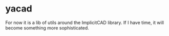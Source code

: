 # yacad

For now it is a lib of utils around the ImplicitCAD library. If I have time, it will
become something more sophisticated.
